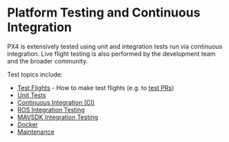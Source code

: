 # Platform Testing and Continuous Integration

PX4 is extensively tested using unit and integration tests run via continuous integration.
Live flight testing is also performed by the development team and the broader community.

Test topics include:

- [Test Flights](../test_and_ci/test_flights.md) - How to make test flights (e.g. to [test PRs](../contribute/code.md#pull-requests))
- [Unit Tests](../test_and_ci/unit_tests.md)
- [Continuous Integration (CI)](../test_and_ci/continous_integration.md)
- [ROS Integration Testing](../test_and_ci/integration_testing.md)
- [MAVSDK Integration Testing](../test_and_ci/integration_testing_mavsdk.md)
- [Docker](../test_and_ci/docker.md)
- [Maintenance](../test_and_ci/maintenance.md)
